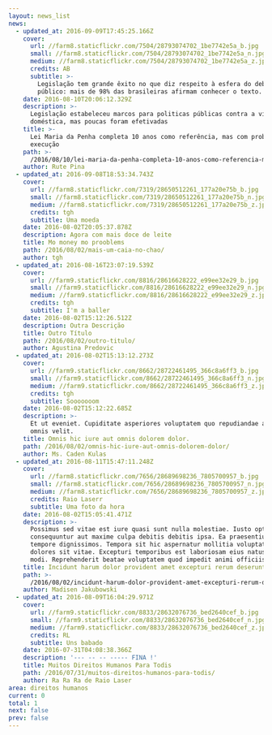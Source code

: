 ```yaml
---
layout: news_list
news:
  - updated_at: 2016-09-09T17:45:25.166Z
    cover:
      url: //farm8.staticflickr.com/7504/28793074702_1be7742e5a_b.jpg
      small: //farm8.staticflickr.com/7504/28793074702_1be7742e5a_n.jpg
      medium: //farm8.staticflickr.com/7504/28793074702_1be7742e5a_z.jpg
      credits: AB
      subtitle: >-
        Legislação tem grande êxito no que diz respeito à esfera do debate
        público: mais de 98% das brasileiras afirmam conhecer o texto.
    date: 2016-08-10T20:06:12.329Z
    description: >-
      Legislação estabeleceu marcos para politicas públicas contra a violência
      doméstica, mas poucas foram efetivadas
    title: >-
      Lei Maria da Penha completa 10 anos como referência, mas com problemas de
      execução
    path: >-
      /2016/08/10/lei-maria-da-penha-completa-10-anos-como-referencia-mas-com-problemas-de-execucao/
    author: Rute Pina
  - updated_at: 2016-09-08T18:53:34.743Z
    cover:
      url: //farm8.staticflickr.com/7319/28650512261_177a20e75b_b.jpg
      small: //farm8.staticflickr.com/7319/28650512261_177a20e75b_n.jpg
      medium: //farm8.staticflickr.com/7319/28650512261_177a20e75b_z.jpg
      credits: tgh
      subtitle: Uma moeda
    date: 2016-08-02T20:05:37.878Z
    description: Agora com mais doce de leite
    title: Mo money mo prooblems
    path: /2016/08/02/mais-um-caia-no-chao/
    author: tgh
  - updated_at: 2016-08-16T23:07:19.539Z
    cover:
      url: //farm9.staticflickr.com/8816/28616628222_e99ee32e29_b.jpg
      small: //farm9.staticflickr.com/8816/28616628222_e99ee32e29_n.jpg
      medium: //farm9.staticflickr.com/8816/28616628222_e99ee32e29_z.jpg
      credits: tgh
      subtitle: I'm a baller
    date: 2016-08-02T15:12:26.512Z
    description: Outra Descrição
    title: Outro Título
    path: /2016/08/02/outro-titulo/
    author: Agustina Predovic
  - updated_at: 2016-08-02T15:13:12.273Z
    cover:
      url: //farm9.staticflickr.com/8662/28722461495_366c8a6ff3_b.jpg
      small: //farm9.staticflickr.com/8662/28722461495_366c8a6ff3_n.jpg
      medium: //farm9.staticflickr.com/8662/28722461495_366c8a6ff3_z.jpg
      credits: tgh
      subtitle: Sooooooom
    date: 2016-08-02T15:12:22.685Z
    description: >-
      Et ut eveniet. Cupiditate asperiores voluptatem quo repudiandae animi
      omnis velit.
    title: Omnis hic iure aut omnis dolorem dolor.
    path: /2016/08/02/omnis-hic-iure-aut-omnis-dolorem-dolor/
    author: Ms. Caden Kulas
  - updated_at: 2016-08-11T15:47:11.248Z
    cover:
      url: //farm8.staticflickr.com/7656/28689698236_7805700957_b.jpg
      small: //farm8.staticflickr.com/7656/28689698236_7805700957_n.jpg
      medium: //farm8.staticflickr.com/7656/28689698236_7805700957_z.jpg
      credits: Raio Laserr
      subtitle: Uma foto da hora
    date: 2016-08-02T15:05:41.471Z
    description: >-
      Possimus sed vitae est iure quasi sunt nulla molestiae. Iusto optio
      consequuntur aut maxime culpa debitis debitis ipsa. Ea praesentium nobis a
      tempore dignissimos. Tempora sit hic aspernatur mollitia voluptatem
      dolores sit vitae. Excepturi temporibus est laboriosam eius natus quidem
      modi. Reprehenderit beatae voluptatem quod impedit animi officiis.
    title: Incidunt harum dolor provident amet excepturi rerum deserunt dicta id.
    path: >-
      /2016/08/02/incidunt-harum-dolor-provident-amet-excepturi-rerum-deserunt-dicta-id/
    author: Madisen Jakubowski
  - updated_at: 2016-08-09T16:04:29.971Z
    cover:
      url: //farm9.staticflickr.com/8833/28632076736_bed2640cef_b.jpg
      small: //farm9.staticflickr.com/8833/28632076736_bed2640cef_n.jpg
      medium: //farm9.staticflickr.com/8833/28632076736_bed2640cef_z.jpg
      credits: RL
      subtitle: Uns babado
    date: 2016-07-31T04:08:38.366Z
    description: '--- -- -- ----- FINA !'
    title: Muitos Direitos Humanos Para Todis
    path: /2016/07/31/muitos-direitos-humanos-para-todis/
    author: Ra Ra Ra de Raio Laser
area: direitos humanos
current: 0
total: 1
next: false
prev: false
---
```


